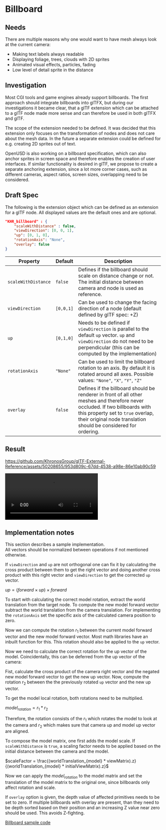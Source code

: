 # Billboard

## Needs

There are multiple reasons why one would want to have mesh always look at the current camera:
* Making text labels always readable
* Displaying foliage, trees, clouds with 2D sprites
* Animated visual effects, particles, fading
* Low level of detail sprite in the distance

## Investigation

Most CGI tools and game engines already support billboards. The first approach should integrate billboards into glTFX, but during our investigations it became clear, that a glTF extension which can be attached to a glTF node made more sense and can therefore be used in both glTFX and glTF.

The scope of the extension needed to be defined. It was decided that this extension only focuses on the transformation of nodes and does not care about the mesh data. In the future a separate extension could be defined for e.g. creating 2D sprites out of text. 

OpenUSD is also working on a billboard specification, which can also anchor sprites in screen space and therefore enables the creation of user interfaces. If similar functionality is desired in glTF, we propose to create a separate anchoring extension, since a lot more corner cases, such as different cameras, aspect ratios, screen sizes, overlapping need to be considered.

## Draft Spec
The following is the extension object which can be defined as an extension for a glTF node. All displayed values are the default ones and are optional.
```JSON
"KHR_billboard" : {
    "scaleWithDistance" : false,
    "viewDirection": [0, 0, 1],
    "up": [0, 1, 0],
    "rotationAxis": "None",
    "overlay": false
}
```

| Property | Default | Description |
| -------- | ------- | ----------- |
| `scaleWithDistance` | `false` |Defines if the billboard should scale on distance change or not. The initial distance between camera and node is used as reference. |
| `viewDirection` | `[0,0,1]` | Can be used to change the facing direction of a node (default defined by glTF spec: +Z)
| `up` | `[0,1,0]` | Needs to be defined if `viewDirection` is parallel to the default `up` vector. `up` and `viewDirection` do not need to be perpendicular (this can be computed by the implementation)
| `rotationAxis` | `"None"` | Can be used to limit the billboard rotation to an axis. By default it is rotated around all axes. Possible values: `"None"`, `"X"`, `"Y"`, `"Z"` 
| `overlay` | `false` | Defines if the billboard should be renderer in front of all other meshes and therefore never occluded. If two billboards with this property set to `true` overlap, their original node translation should be considered for ordering.

## Result

https://github.com/KhronosGroup/glTF-External-Reference/assets/50208655/953d809c-67dd-4538-a98e-86e10ab90c59

![Alternative link](https://raw.githubusercontent.com/KhronosGroup/glTF-External-Reference/billboards/explainers/videos/billboards.mp4)


## Implementation notes
This section describes a sample implementation.\
All vectors should be normalized between operations if not mentioned otherwise. 

If `viewDirection` and `up` are not orthogonal one can fix it by calculating the cross product between them to get the right vector and doing another cross product with this right vector and `viewDirection` to get the corrected `up` vector.

$up = (forward \times up) \times forward$

To start with calculating the correct model rotation, extract the world translation from the target node. To compute the new model forward vector subtract the world translation from the camera translation. For implementing the `rotationAxis` set the specific axis of the calculated camera position to zero.

Now we can compute the rotation $r_1$ between the current model forward vector and the new model forward vector. Most math libraries have an inbuilt function for this. This rotation should also be applied to the `up` vector.

Now we need to calculate the correct rotation for the up vector of the model. Coincidentally, this can be deferred from the up vector of the camera:

Fist, calculate the cross product of the camera right vector and the negated new model forward vector to get the new up vector. Now, compute the rotation $r_2$ between the the previously rotated `up` vector and the new up vector.

To get the model local rotation, both rotations need to be multiplied.

$model_{rotation} = r_1 * r_2$

Therefore, the rotation consists of the $r_1$ which rotates the model to look at the camera and $r_2$ which makes sure that camera up and model up vector are aligned.

To compose the model matrix, one first adds the model scale. If `scaleWithDistance` is `true`, a scaling factor needs to be applied based on the initial distance between the camera and the model.

$scaleFactor = \frac{(worldTranslation_{model} * viewMatrix).z}{(worldTranslation_{model} * initialViewMatrix).z}$

Now we can apply the $model_{rotation}$ to the model matrix and set the translation of the model matrix to the original one, since billboards only affect rotation and scale.

If `overlay` option is given, the depth value of affected primitives needs to be set to zero. If multiple billboards with overlay are present, than they need to be depth sorted based on their position and an increasing Z value near zero should be used. This avoids Z-fighting.

[Billboard sample code](https://github.com/KhronosGroup/glTF-Sample-Viewer/blob/87dcecf011e8626f50ca780c0258f8dd919f262a/source/gltf/scene.js#L36)
